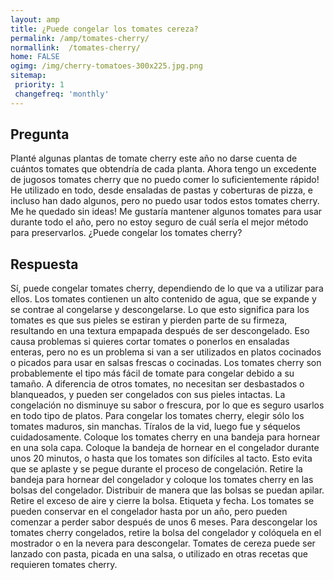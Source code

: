 ```yaml
---
layout: amp
title: ¿Puede congelar los tomates cereza?  
permalink: /amp/tomates-cherry/
normallink:  /tomates-cherry/
home: FALSE
ogimg: /img/cherry-tomatoes-300x225.jpg.png
sitemap:
 priority: 1
 changefreq: 'monthly'
---
```




## Pregunta

Planté algunas plantas de tomate cherry este año no darse cuenta de cuántos tomates que obtendría de cada planta. Ahora tengo un excedente de jugosos tomates cherry que no puedo comer lo suficientemente rápido! He utilizado en todo, desde ensaladas de pastas y coberturas de pizza, e incluso han dado algunos, pero no puedo usar todos estos tomates cherry. Me he quedado sin ideas! Me gustaría mantener algunos tomates para usar durante todo el año, pero no estoy seguro de cuál sería el mejor método para preservarlos. ¿Puede congelar los tomates cherry?


<amp-img src="https://sepuedecongelar.com/img/cherry-tomatoes-300x225.jpg" alt="¿Puede congelar los tomates cereza?" height="400" width="800"></amp-img>


## Respuesta

Sí, puede congelar tomates cherry, dependiendo de lo que va a utilizar para ellos. Los tomates contienen un alto contenido de agua, que se expande y se contrae al congelarse y descongelarse. Lo que esto significa para los tomates es que sus pieles se estiran y pierden parte de su firmeza, resultando en una textura empapada después de ser descongelado. Eso causa problemas si quieres cortar tomates o ponerlos en ensaladas enteras, pero no es un problema si van a ser utilizados en platos cocinados o picados para usar en salsas frescas o cocinadas.
Los tomates cherry son probablemente el tipo más fácil de tomate para congelar debido a su tamaño. A diferencia de otros tomates, no necesitan ser desbastados o blanqueados, y pueden ser congelados con sus pieles intactas. La congelación no disminuye su sabor o frescura, por lo que es seguro usarlos en todo tipo de platos.
Para congelar los tomates cherry, elegir sólo los tomates maduros, sin manchas. Tíralos de la vid, luego fue y séquelos cuidadosamente. Coloque los tomates cherry en una bandeja para hornear en una sola capa. Coloque la bandeja de hornear en el congelador durante unos 20 minutos, o hasta que los tomates son difíciles al tacto. Esto evita que se aplaste y se pegue durante el proceso de congelación. Retire la bandeja para hornear del congelador y coloque los tomates cherry en las bolsas del congelador. Distribuir de manera que las bolsas se puedan apilar. Retire el exceso de aire y cierre la bolsa. Etiqueta y fecha. Los tomates se pueden conservar en el congelador hasta por un año, pero pueden comenzar a perder sabor después de unos 6 meses.
Para descongelar los tomates cherry congelados, retire la bolsa del congelador y colóquela en el mostrador o en la nevera para descongelar. Tomates de cereza puede ser lanzado con pasta, picada en una salsa, o utilizado en otras recetas que requieren tomates cherry.